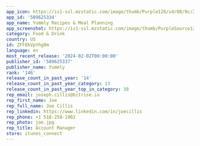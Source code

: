```yaml
---
app_icon: https://is1-ssl.mzstatic.com/image/thumb/Purple126/v4/08/0c/29/080c2978-1d2e-aaec-3844-de8f9d1d44e9/AppIcon-1x_U007epad-0-10-0-0-85-220-0.png/1024x1024bb.png
app_id: '589625334'
app_name: Yummly Recipes & Meal Planning
app_screenshot: https://is1-ssl.mzstatic.com/image/thumb/PurpleSource126/v4/3e/ca/9a/3eca9af1-c010-1a9f-e4e5-e0941c765926/f2e0ede1-53e2-42ed-ba12-78e1b815c606_1242x2688_iPhone_Discover@1x.png/1242x2688bb.png
category: Food & Drink
country: US
id: ZFF8kVpYhg0m
language: en
most_recent_release: '2024-02-02T00:00:00'
publisher_id: '589625337'
publisher_name: Yummly
rank: '146'
release_count_in_past_year: '14'
release_count_in_past_year_category: 13
release_count_in_past_year_top_in_category: 38
rep_email: joseph.cillis@bitrise.io
rep_first_name: Joe
rep_full_name: Joe Cillis
rep_linkedin: https://www.linkedin.com/in/joecillis
rep_phone: +1 518-258-1902
rep_photo: joe.jpg
rep_title: Account Manager
store: itunes_connect
---
```

